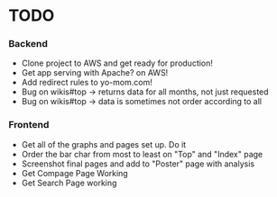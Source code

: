 # TODO
### Backend
* Clone project to AWS and get ready for production!
* Get app serving with Apache? on AWS!
* Add redirect rules to yo-mom.com!
* Bug on wikis#top -> returns data for all months, not just requested
* Bug on wikis#top -> data is sometimes not order according to all

### Frontend
* Get all of the graphs and pages set up. Do it
* Order the bar char from most to least on "Top" and "Index" page
* Screenshot final pages and add to "Poster" page with analysis
* Get Compage Page Working
* Get Search Page working
